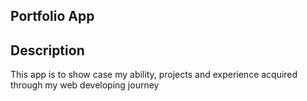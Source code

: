 ## Portfolio App

## Description
This app  is to show case my ability, projects and experience acquired through my web developing journey